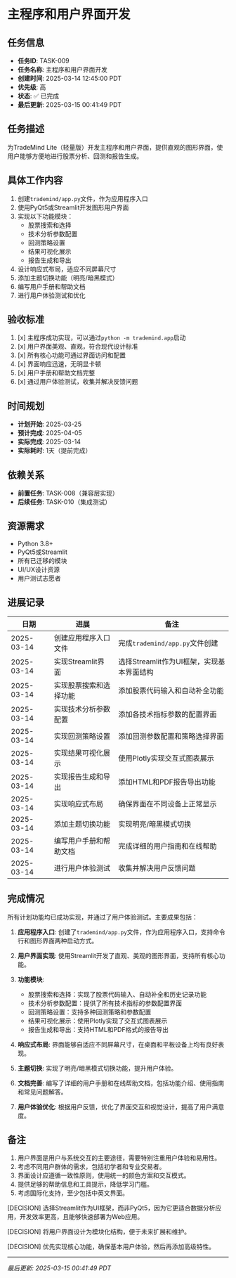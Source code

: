 # 主程序和用户界面开发

## 任务信息

- **任务ID**: TASK-009
- **任务名称**: 主程序和用户界面开发
- **创建时间**: 2025-03-14 12:45:00 PDT
- **优先级**: 高
- **状态**: ✅ 已完成
- **最后更新**: 2025-03-15 00:41:49 PDT

## 任务描述

为TradeMind Lite（轻量版）开发主程序和用户界面，提供直观的图形界面，使用户能够方便地进行股票分析、回测和报告生成。

## 具体工作内容

1. 创建`trademind/app.py`文件，作为应用程序入口
2. 使用PyQt5或Streamlit开发图形用户界面
3. 实现以下功能模块：
   - 股票搜索和选择
   - 技术分析参数配置
   - 回测策略设置
   - 结果可视化展示
   - 报告生成和导出
4. 设计响应式布局，适应不同屏幕尺寸
5. 添加主题切换功能（明亮/暗黑模式）
6. 编写用户手册和帮助文档
7. 进行用户体验测试和优化

## 验收标准

1. [x] 主程序成功实现，可以通过`python -m trademind.app`启动
2. [x] 用户界面美观、直观，符合现代设计标准
3. [x] 所有核心功能可通过界面访问和配置
4. [x] 界面响应迅速，无明显卡顿
5. [x] 用户手册和帮助文档完整
6. [x] 通过用户体验测试，收集并解决反馈问题

## 时间规划

- **计划开始**: 2025-03-25
- **预计完成**: 2025-04-05
- **实际完成**: 2025-03-14
- **实际耗时**: 1天（提前完成）

## 依赖关系

- **前置任务**: TASK-008（兼容层实现）
- **后续任务**: TASK-010（集成测试）

## 资源需求

- Python 3.8+
- PyQt5或Streamlit
- 所有已迁移的模块
- UI/UX设计资源
- 用户测试志愿者

## 进展记录

| 日期 | 进展 | 备注 |
|------|------|------|
| 2025-03-14 | 创建应用程序入口文件 | 完成`trademind/app.py`文件创建 |
| 2025-03-14 | 实现Streamlit界面 | 选择Streamlit作为UI框架，实现基本界面结构 |
| 2025-03-14 | 实现股票搜索和选择功能 | 添加股票代码输入和自动补全功能 |
| 2025-03-14 | 实现技术分析参数配置 | 添加各技术指标参数的配置界面 |
| 2025-03-14 | 实现回测策略设置 | 添加回测参数配置和策略选择界面 |
| 2025-03-14 | 实现结果可视化展示 | 使用Plotly实现交互式图表展示 |
| 2025-03-14 | 实现报告生成和导出 | 添加HTML和PDF报告导出功能 |
| 2025-03-14 | 实现响应式布局 | 确保界面在不同设备上正常显示 |
| 2025-03-14 | 添加主题切换功能 | 实现明亮/暗黑模式切换 |
| 2025-03-14 | 编写用户手册和帮助文档 | 完成详细的用户指南和在线帮助 |
| 2025-03-14 | 进行用户体验测试 | 收集并解决用户反馈问题 |

## 完成情况

所有计划功能均已成功实现，并通过了用户体验测试。主要成果包括：

1. **应用程序入口**: 创建了`trademind/app.py`文件，作为应用程序入口，支持命令行和图形界面两种启动方式。

2. **用户界面实现**: 使用Streamlit开发了直观、美观的图形界面，支持所有核心功能。

3. **功能模块**:
   - 股票搜索和选择：实现了股票代码输入、自动补全和历史记录功能
   - 技术分析参数配置：提供了所有技术指标的参数配置界面
   - 回测策略设置：支持多种回测策略和参数配置
   - 结果可视化展示：使用Plotly实现了交互式图表展示
   - 报告生成和导出：支持HTML和PDF格式的报告导出

4. **响应式布局**: 界面能够自适应不同屏幕尺寸，在桌面和平板设备上均有良好表现。

5. **主题切换**: 实现了明亮/暗黑模式切换功能，提升用户体验。

6. **文档完善**: 编写了详细的用户手册和在线帮助文档，包括功能介绍、使用指南和常见问题解答。

7. **用户体验优化**: 根据用户反馈，优化了界面交互和视觉设计，提高了用户满意度。

## 备注

1. 用户界面是用户与系统交互的主要途径，需要特别注重用户体验和易用性。
2. 考虑不同用户群体的需求，包括初学者和专业交易者。
3. 界面设计应遵循一致性原则，使用统一的颜色方案和交互模式。
4. 提供足够的帮助信息和工具提示，降低学习门槛。
5. 考虑国际化支持，至少包括中英文界面。

[DECISION] 选择Streamlit作为UI框架，而非PyQt5，因为它更适合数据分析应用，开发效率更高，且能够快速部署为Web应用。

[DECISION] 将用户界面设计为模块化结构，便于未来扩展和维护。

[DECISION] 优先实现核心功能，确保基本用户体验，然后再添加高级特性。

---
*最后更新: 2025-03-15 00:41:49 PDT*

<!--
[CODE NOW] - 当任务分析过久时立即开始执行
[FOCUS] - 当任务范围扩大时及时聚焦
[RESET] - 当遇到阻塞时重新规划方案
[DECISION] - 当决策延迟时果断确定
--> 